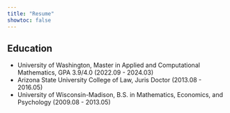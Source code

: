 ```yaml
---
title: "Resume"
showtoc: false
---
```


## Education

- University of Washington, Master in Applied and Computational Mathematics, GPA 3.9/4.0 (2022.09 - 2024.03)
- Arizona State University College of Law, Juris Doctor (2013.08 - 2016.05)
- University of Wisconsin-Madison, B.S. in Mathematics, Economics, and Psychology (2009.08 - 2013.05)
